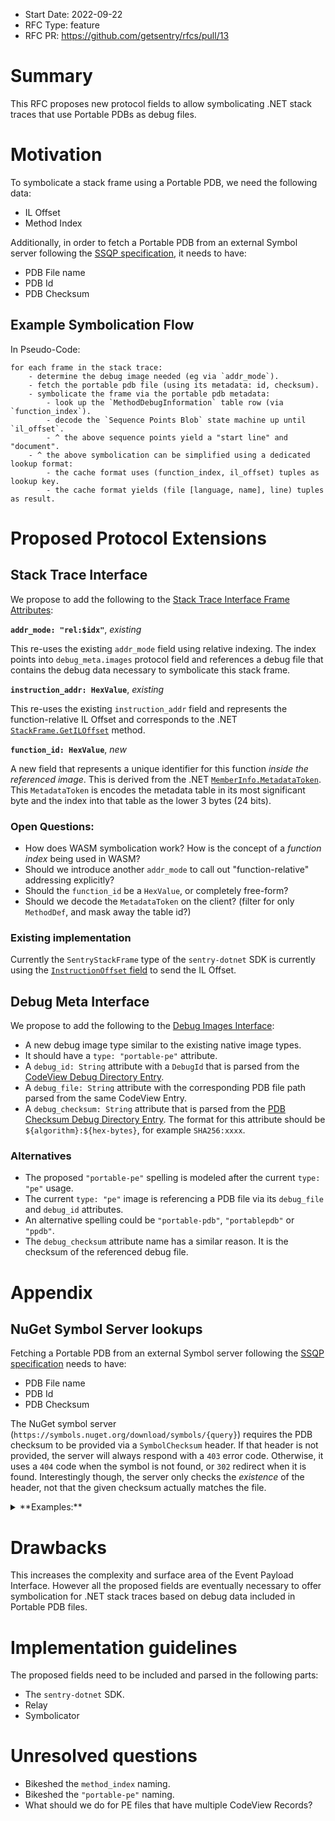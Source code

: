 - Start Date: 2022-09-22
- RFC Type: feature
- RFC PR: https://github.com/getsentry/rfcs/pull/13

# Summary

This RFC proposes new protocol fields to allow symbolicating .NET stack traces that use Portable PDBs as debug files.

# Motivation

To symbolicate a stack frame using a Portable PDB, we need the following data:

- IL Offset
- Method Index

Additionally, in order to fetch a Portable PDB from an external Symbol server following the [SSQP specification](https://github.com/dotnet/symstore/blob/main/docs/specs/SSQP_Key_Conventions.md#portable-pdb-signature), it needs to have:

- PDB File name
- PDB Id
- PDB Checksum

## Example Symbolication Flow

In Pseudo-Code:

```
for each frame in the stack trace:
    - determine the debug image needed (eg via `addr_mode`).
    - fetch the portable pdb file (using its metadata: id, checksum).
    - symbolicate the frame via the portable pdb metadata:
        - look up the `MethodDebugInformation` table row (via `function_index`).
        - decode the `Sequence Points Blob` state machine up until `il_offset`.
        - ^ the above sequence points yield a "start line" and "document".
    - ^ the above symbolication can be simplified using a dedicated lookup format:
        - the cache format uses (function_index, il_offset) tuples as lookup key.
        - the cache format yields (file [language, name], line) tuples as result.
```

# Proposed Protocol Extensions

## Stack Trace Interface

We propose to add the following to the [Stack Trace Interface Frame Attributes](https://develop.sentry.dev/sdk/event-payloads/stacktrace/#frame-attributes):

**`addr_mode: "rel:$idx"`**, _existing_

This re-uses the existing `addr_mode` field using relative indexing.
The index points into `debug_meta.images` protocol field and references a debug file
that contains the debug data necessary to symbolicate this stack frame.

**`instruction_addr: HexValue`**, _existing_

This re-uses the existing `instruction_addr` field and represents the
function-relative IL Offset and corresponds to the .NET [`StackFrame.GetILOffset`](https://learn.microsoft.com/en-us/dotnet/api/system.diagnostics.stackframe.getiloffset) method.

**`function_id: HexValue`**, _new_

A new field that represents a unique identifier for this function _inside the referenced image_.
This is derived from the .NET [`MemberInfo.MetadataToken`](https://learn.microsoft.com/en-us/dotnet/api/system.reflection.memberinfo.metadatatoken).
This `MetadataToken` is encodes the metadata table in its most significant byte and the index into that table as the lower 3 bytes (24 bits).

### Open Questions:

- How does WASM symbolication work? How is the concept of a _function index_ being used in WASM?
- Should we introduce another `addr_mode` to call out "function-relative" addressing explicitly?
- Should the `function_id` be a `HexValue`, or completely free-form?
- Should we decode the `MetadataToken` on the client? (filter for only `MethodDef`, and mask away the table id?)

### Existing implementation

Currently the `SentryStackFrame` type of the `sentry-dotnet` SDK is currently using the
[`InstructionOffset` field](https://github.com/getsentry/sentry-dotnet/blob/57044ff52320c82cf1ca22cceee7125dfb9d1423/src/Sentry/SentryStackFrame.cs#L128-L135) to send the IL Offset.

## Debug Meta Interface

We propose to add the following to the [Debug Images Interface](https://develop.sentry.dev/sdk/event-payloads/debugmeta#debug-images):

- A new debug image type similar to the existing native image types.
- It should have a `type: "portable-pe"` attribute.
- A `debug_id: String` attribute with a `DebugId` that is parsed from the [CodeView Debug Directory Entry](https://github.com/dotnet/runtime/blob/main/docs/design/specs/PE-COFF.md#codeview-debug-directory-entry-type-2).
- A `debug_file: String` attribute with the corresponding PDB file path parsed from the same CodeView Entry.
- A `debug_checksum: String` attribute that is parsed from the [PDB Checksum Debug Directory Entry](https://github.com/dotnet/runtime/blob/main/docs/design/specs/PE-COFF.md#pdb-checksum-debug-directory-entry-type-19). The format for this attribute should be `${algorithm}:${hex-bytes}`, for example `SHA256:xxxx`.

### Alternatives

- The proposed `"portable-pe"` spelling is modeled after the current `type: "pe"` usage.
- The current `type: "pe"` image is referencing a PDB file via its `debug_file` and `debug_id` attributes.
- An alternative spelling could be `"portable-pdb"`, `"portablepdb"` or `"ppdb"`.
- The `debug_checksum` attribute name has a similar reason. It is the checksum of the referenced debug file.

# Appendix

## NuGet Symbol Server lookups

Fetching a Portable PDB from an external Symbol server following the [SSQP specification](https://github.com/dotnet/symstore/blob/main/docs/specs/SSQP_Key_Conventions.md#portable-pdb-signature) needs to have:

- PDB File name
- PDB Id
- PDB Checksum

The NuGet symbol server (`https://symbols.nuget.org/download/symbols/{query}`) requires the PDB checksum to be provided via a `SymbolChecksum` header.
If that header is not provided, the server will always respond with a `403` error code. Otherwise, it uses a `404` code when the symbol is not found, or `302` redirect when it is found.
Interestingly though, the server only checks the _existence_ of the header, not that the given checksum actually matches the file.

<details>
<summary>**Examples:**</summary>

```
> curl https://symbols.nuget.org/download/symbols/timezoneconverter.pdb/4e2ca887825e46f3968f25b41ae1b5f3FFFFFFFF/timezoneconverter.pdb -i
HTTP/2 403

> curl https://symbols.nuget.org/download/symbols/timezoneconverter.pdb/4e2ca887825e46f3968f25b41ae1b5f3FFFFFFFF/timezoneconverter.pdb -H "SymbolChecksum: SHA256:87a82c4e5e82f386968f25b41ae1b5f3cc3f6d9e79cfb4464f8240400fc47dcd79" -i
HTTP/2 302

> curl https://symbols.nuget.org/download/symbols/timezoneconverter.pdb/4e2ca887825e46f3968f25b41ae1b5f3FFFFFFFF/timezoneconverter.pdb -H "SymbolChecksum: invalid" -i
HTTP/2 302

> curl https://symbols.nuget.org/download/symbols/timezoneconverter.pdb/4e2ca887825e46f3968f25b41ae1b5f3/timezoneconverter.pdb -H "SymbolChecksum: SHA256:87a82c4e5e82f386968f25b41ae1b5f3cc3f6d9e79cfb4464f8240400fc47dcd79" -i
HTTP/2 404
```

The details of this header do not seem to be publicly documented, but can be traced by looking through the `symstore` code:

- PdbChecksum: https://github.com/dotnet/symstore/blob/aa44862e5028cb7595bbd474da1d63e8c24bf718/src/Microsoft.FileFormats/PE/PEStructures.cs#L375
- PE Key: https://github.com/dotnet/symstore/blob/aa44862e5028cb7595bbd474da1d63e8c24bf718/src/Microsoft.SymbolStore/KeyGenerators/PEFileKeyGenerator.cs#L75
- Portable PDB Key: https://github.com/dotnet/symstore/blob/aa44862e5028cb7595bbd474da1d63e8c24bf718/src/Microsoft.SymbolStore/KeyGenerators/PortablePDBFileKeyGenerator.cs#L85
- Key Format: https://github.com/dotnet/symstore/blob/aa44862e5028cb7595bbd474da1d63e8c24bf718/src/Microsoft.SymbolStore/KeyGenerators/KeyGenerator.cs#L166-L177
- `SymbolChecksum` Header: https://github.com/dotnet/symstore/blob/8a7c47ac74302510f839cc2361ca591b6f4df542/src/Microsoft.SymbolStore/SymbolStores/HttpSymbolStore.cs#L112

</details>

# Drawbacks

This increases the complexity and surface area of the Event Payload Interface. However all the proposed fields are
eventually necessary to offer symbolication for .NET stack traces based on debug data included in Portable PDB files.

# Implementation guidelines

The proposed fields need to be included and parsed in the following parts:

- The `sentry-dotnet` SDK.
- Relay
- Symbolicator

# Unresolved questions

- Bikeshed the `method_index` naming.
- Bikeshed the `"portable-pe"` naming.
- What should we do for PE files that have multiple CodeView Records?
